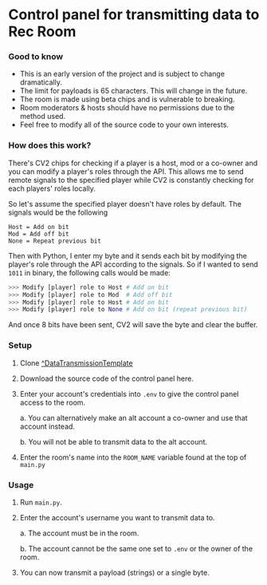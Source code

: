 # Control panel for transmitting data to Rec Room

### Good to know
- This is an early version of the project and is subject to change dramatically.
- The limit for payloads is 65 characters. This will change in the future.
- The room is made using beta chips and is vulnerable to breaking.
- Room moderators & hosts should have no permissions due to the method used.
- Feel free to modify all of the source code to your own interests.

### How does this work?
There's CV2 chips for checking if a player is a host, mod or a co-owner and you can modify a player's roles through the API. This allows me to send remote signals to the specified player while CV2 is constantly checking for each players' roles locally.

So let's assume the specified player doesn't have roles by default. The signals would be the following
```
Host = Add on bit
Mod = Add off bit
None = Repeat previous bit
```

Then with Python, I enter my byte and it sends each bit by modifying the player's role through the API according to the signals. So if I wanted to send `1011` in binary, the following calls would be made:
```py
>>> Modify [player] role to Host # Add on bit
>>> Modify [player] role to Mod  # Add off bit
>>> Modify [player] role to Host # Add on bit
>>> Modify [player] role to None # Add on bit (repeat previous bit)
```

And once 8 bits have been sent, CV2 will save the byte and clear the buffer.

### Setup
1. Clone [^DataTransmissionTemplate](https://rec.net/room/DataTransmissionTemplate)
2. Download the source code of the control panel here.
3. Enter your account's credentials into `.env` to give the control panel access to the room.

      a. You can alternatively make an alt account a co-owner and use that account instead.
      
      b. You will not be able to transmit data to the alt account.
      
4. Enter the room's name into the `ROOM_NAME` variable found at the top of `main.py`

### Usage
1. Run `main.py`.
2. Enter the account's username you want to transmit data to.

      a. The account must be in the room.
      
      b. The account cannot be the same one set to `.env` or the owner of the room.
   
3. You can now transmit a payload (strings) or a single byte.


